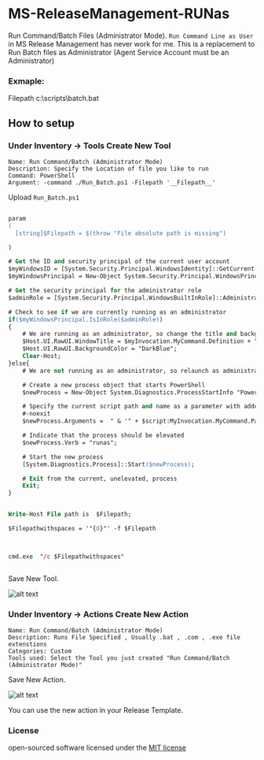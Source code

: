 # MS-ReleaseManagement-RUNas
Run Command/Batch Files (Administrator Mode). `Run Command Line as User` in MS Release Management has never work for me. This is a replacement to Run Batch files as Administrator (Agent Service Account must be an Administrator)

### Exmaple:
Filepath  c:\scripts\batch.bat

## How to setup

### Under Inventory -> Tools  Create New Tool
```
Name: Run Command/Batch (Administrator Mode)
Description: Specify the Location of file you like to run
Command: PowerShell
Argument: -command ./Run_Batch.ps1 -Filepath '__Filepath__'
```
Upload `Run_Batch.ps1`

```ps

param
(
  [string]$Filepath = $(throw "File absolute path is missing")

)

# Get the ID and security principal of the current user account
$myWindowsID = [System.Security.Principal.WindowsIdentity]::GetCurrent();
$myWindowsPrincipal = New-Object System.Security.Principal.WindowsPrincipal($myWindowsID);

# Get the security principal for the administrator role
$adminRole = [System.Security.Principal.WindowsBuiltInRole]::Administrator;

# Check to see if we are currently running as an administrator
if($myWindowsPrincipal.IsInRole($adminRole))
{
    # We are running as an administrator, so change the title and background colour to indicate this
    $Host.UI.RawUI.WindowTitle = $myInvocation.MyCommand.Definition + "(Elevated)";
    $Host.UI.RawUI.BackgroundColor = "DarkBlue";
    Clear-Host;
}else{
    # We are not running as an administrator, so relaunch as administrator

    # Create a new process object that starts PowerShell
    $newProcess = New-Object System.Diagnostics.ProcessStartInfo "PowerShell";

    # Specify the current script path and name as a parameter with added scope and support for scripts with spaces in it's path
    #-noexit
    $newProcess.Arguments =  " & '" + $script:MyInvocation.MyCommand.Path + "' '" + $Filepath + "'"

    # Indicate that the process should be elevated
    $newProcess.Verb = "runas";

    # Start the new process
    [System.Diagnostics.Process]::Start($newProcess);

    # Exit from the current, unelevated, process
    Exit;
}


Write-Host File path is  $Filepath;

$Filepathwithspaces = '"{0}"' -f $Filepath



cmd.exe  "/c $Filepathwithspaces"



```

Save New Tool.

![alt text](https://github.com/roozbehk/til/master/powershell/releasemanagement/RUNas/images/run-action.png "Run Command/Batch Tool")

### Under Inventory -> Actions Create New Action
```
Name: Run Command/Batch (Administrator Mode)
Description: Runs File Specified , Usually .bat , .com , .exe file extenstions
Categories: Custom
Tools used: Select the Tool you just created "Run Command/Batch (Administrator Mode)"
```
Save New Action.


![alt text](https://github.com/roozbehk/til/master/powershell/releasemanagement/RUNas/images/run-action.png "Run Command/Batch Action")



You can use the new action in your Release Template.

### License

open-sourced software licensed under the [MIT license](http://opensource.org/licenses/MIT)
